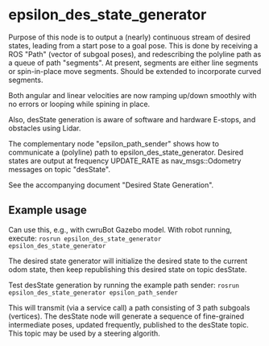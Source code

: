 # epsilon_des_state_generator


Purpose of this node is to output a (nearly) continuous stream of desired states, leading from a start pose to a goal pose.
This is done by receiving a ROS "Path" (vector of subgoal poses), and redescribing the polyline path as a queue of path "segments".
At present, segments are either line segments or spin-in-place move segments.  Should be extended to incorporate curved segments.

Both angular and linear velocities are now ramping up/down smoothly with no errors or looping while spining in place. 

Also, desState generation is aware of software and hardware E-stops, and obstacles using Lidar.

The complementary node "epsilon_path_sender" shows how to communicate a (polyline) path to epsilon_des_state_generator.
Desired states are output at frequency UPDATE_RATE as nav_msgs::Odometry messages on topic "desState".  

See the accompanying document "Desired State Generation".

## Example usage
Can use this, e.g., with cwruBot Gazebo model.  With robot running, execute:
`rosrun epsilon_des_state_generator epsilon_des_state_generator`

The desired state generator will initialize the desired state to the current odom state, then keep republishing this desired state on topic desState.

Test desState generation by running the example path sender: 
`rosrun epsilon_des_state_generator epsilon_path_sender`

This will transmit (via a service call) a path consisting of 3 path subgoals (vertices).  The desState node will generate a sequence of fine-grained
intermediate poses, updated frequently, published to the desState topic.  This topic may be used by a steering algorith.

    
